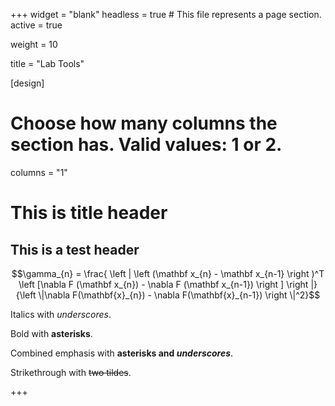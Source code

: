 +++
widget = "blank"
headless = true  # This file represents a page section.
active = true

weight = 10

title = "Lab Tools"

[design]
  # Choose how many columns the section has. Valid values: 1 or 2.
  columns = "1"
  
# This is title header
## This is a test header

$$\gamma_{n} = \frac{ 
\left | \left (\mathbf x_{n} - \mathbf x_{n-1} \right )^T 
\left [\nabla F (\mathbf x_{n}) - \nabla F (\mathbf x_{n-1}) \right ] \right |}
{\left \|\nabla F(\mathbf{x}_{n}) - \nabla F(\mathbf{x}_{n-1}) \right \|^2}$$


Italics with _underscores_.

Bold with **asterisks**.

Combined emphasis with **asterisks and _underscores_**.

Strikethrough with ~~two tildes~~.

+++
